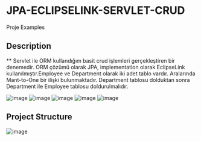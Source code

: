 # JPA-ECLIPSELINK-SERVLET-CRUD
 Proje Examples

## Description

** Servlet ile ORM kullandığım basit crud işlemleri gerçekleştiren bir denemedir. ORM çözümü olarak JPA, implementation olarak EclipseLink kullanılmıştır.Employee ve Department olarak iki adet tablo vardır. Aralarında Mant-to-One bir ilişki bulunmaktadır. Department tablosu dolduktan sonra Department ile Employee tablosu doldurulmalıdır.

![image](https://user-images.githubusercontent.com/41667882/127160119-099b8f63-6892-45b2-bda4-55047881cd77.png)
![image](https://user-images.githubusercontent.com/41667882/127159722-bab0b60a-e50d-4571-a22f-cde11630d42c.png)
![image](https://user-images.githubusercontent.com/41667882/127160031-15f41e4a-2964-4138-8742-297fbdf489b5.png)
![image](https://user-images.githubusercontent.com/41667882/127160194-e08192bc-2457-45b3-a2eb-fd57946631b5.png)
![image](https://user-images.githubusercontent.com/41667882/127160333-1fee09c4-3ef0-439f-8df8-15fe3b6d7cc7.png)

## Project Structure

![image](https://user-images.githubusercontent.com/41667882/127160575-9eb57ed4-7e3e-447e-a042-afb1af070df1.png)

